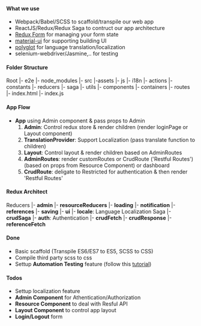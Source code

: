 #### What we use
 - Webpack/Babel/SCSS to scaffold/transpile our web app
 - ReactJS/Redux/Redux Saga to contruct our app architecture
 - [Redux Form](http://redux-form.com) for managing your form state
 - [material-ui]() for supporting building UI
 - [polyglot](https://github.com/airbnb/polyglot.js) for language translation/localization
 - selenium-webdriver/Jasmine,.. for testing

#### Folder Structure
Root
 |- e2e
 |- node_modules
 |- src
  |-assets
  |- js
    |- i18n
    |- actions
    |- constants
    |- reducers
    |- saga
    |- utils
    |- components
    |- containers
    |- routes
  |- index.html
  |- index.js

#### App Flow
* **App** using Admin component & pass props to Admin
  1. **Admin**: Control redux store & render children (render loginPage or Layout component)
  2. **TranslationProvider**: Support Localization (pass translate function to children) 
  3. **Layout**: Control layout & render children based on AdminRoutes
  4. **AdminRoutes**: render customRoutes or CrudRoute ('Restful Routes') (based on props from Resource Component) or dashboard
  5. **CrudRoute**: deligate to Restricted for authentication & then render 'Restful Routes'

#### Redux Architect
  Reducers
    |- **admin**
      |- **resourceReducers**
      |- **loading**
      |- **notification**
      |- **references**
      |- **saving**
      |- **ui**
    |- **locale**: Language Localization
  Saga
    |- **crudSaga**
      |- **auth**: Authentication
      |- **crudFetch**
      |- **crudResponse**
      |- **referenceFetch**

#### Done
 - Basic scaffold (Transpile ES6/ES7 to ES5, SCSS to CSS)
 - Compile third party scss to css
 - Settup **Automation Testing** feature (follow this [tutorial](https://developer.mozilla.org/en-US/docs/Learn/Tools_and_testing/Cross_browser_testing/Your_own_automation_environment))

#### Todos
 - Settup localization feature
 - **Admin Component** for Athentication/Authorization
 - **Resource Component** to deal with Resful API
 - **Layout Component** to control app layout
 - **Login/Logout** form